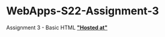 # WebApps-S22-Assignment-3
Assignment 3 - Basic HTML
**["Hosted at"]( https://44-563-web-apps-s22.github.io/webapps-s22-assignment-3-Rohith-Chittipolu/)**
 